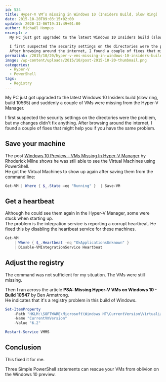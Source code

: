 ```yaml
---
id: 534
title: Hyper-V VM’s missing in Windows 10 (Insiders Build, Slow Ring)
date: 2015-10-20T09:03:15+02:00
updated: 2020-12-06T19:31:49+01:00
author: Michaël Hompus
excerpt: >
  My PC just got upgraded to the latest Windows 10 Insiders build (slow ring, build 10565) and suddenly a couple of VMs were missing from the Hyper-V Manager.

  I first suspected the security settings on the directories were the problem, but my changes didn't fix anything.
  After browsing around the internet, I found a couple of fixes that might help you if you have the same problem.
permalink: /2015/10/20/hyper-v-vms-missing-in-windows-10-insiders-build-slow-ring/
image: /wp-content/uploads/2015/10/post-2015-10-20-thumbnail.png
categories:
  - Hyper-V
  - PowerShell
tags:
  - Registry
---
```


My PC just got upgraded to the latest Windows 10 Insiders build (slow ring, build 10565) and suddenly a couple of VMs were missing from the Hyper-V Manager.

I first suspected the security settings on the directories were the problem, but my changes didn't fix anything.
After browsing around the internet, I found a couple of fixes that might help you if you have the same problem.

<!--more-->

## Save your machine

The post [Windows 10 Preview - VMs Missing In Hyper-V Manager](https://blog.rmilne.ca/2014/10/16/windows-10-preview-vms-missing-in-hyper-v-manager/) by Rhoderick Milne shows he was still able to see the Virtual Machines using PowerShell.  
He got the Virtual Machines to show up again after saving them from the command line:

```powershell
Get-VM | Where { $_.State –eq "Running" }  | Save-VM
```

## Get a heartbeat

Although he could see them again in the Hyper-V Manager, some were stuck when starting up.  
The problem is the integration service is reporting a corrupt heartbeat.
He fixed this by disabling the heartbeat service for these machines.

```powershell
Get-VM
    | Where { $_.Heartbeat -eq "OkApplicationsUnknown" }
    | Disable-VMIntegrationService Heartbeat
```

## Adjust the registry

The command was not sufficient for my situation.
The VMs were still missing.

Then I ran across the article **PSA: Missing Hyper-V VMs on Windows 10 - Build 10547** by Ben Armstrong.  
He indicates that it's a registry problem in this build of Windows.

```powershell
Set-ItemProperty
    -Path "HKLM:\SOFTWARE\Microsoft\Windows NT\CurrentVersion\Virtualization"
    -Name "CurrentVmVersion"
    -Value "6.2"

Restart-Service VMMS
```

## Conclusion

This fixed it for me.

Three Simple PowerShell statements can rescue your VMs from oblivion on the Windows 10 preview.
